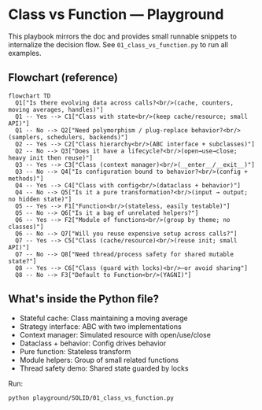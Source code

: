 # Class vs Function — Playground

This playbook mirrors the doc and provides small runnable snippets to internalize the decision flow. See `01_class_vs_function.py` to run all examples.

## Flowchart (reference)

```mermaid
flowchart TD
  Q1["Is there evolving data across calls?<br/>(cache, counters, moving averages, handles)"]
  Q1 -- Yes --> C1["Class with state<br/>(keep cache/resource; small API)"]
  Q1 -- No --> Q2["Need polymorphism / plug-replace behavior?<br/>(samplers, schedulers, backends)"]
  Q2 -- Yes --> C2["Class hierarchy<br/>(ABC interface + subclasses)"]
  Q2 -- No --> Q3["Does it have a lifecycle?<br/>(open→use→close; heavy init then reuse)"]
  Q3 -- Yes --> C3["Class (context manager)<br/>(__enter__/__exit__)"]
  Q3 -- No --> Q4["Is configuration bound to behavior?<br/>(config + methods)"]
  Q4 -- Yes --> C4["Class with config<br/>(dataclass + behavior)"]
  Q4 -- No --> Q5["Is it a pure transformation?<br/>(input → output; no hidden state)"]
  Q5 -- Yes --> F1["Function<br/>(stateless, easily testable)"]
  Q5 -- No --> Q6["Is it a bag of unrelated helpers?"]
  Q6 -- Yes --> F2["Module of functions<br/>(group by theme; no classes)"]
  Q6 -- No --> Q7["Will you reuse expensive setup across calls?"]
  Q7 -- Yes --> C5["Class (cache/resource)<br/>(reuse init; small API)"]
  Q7 -- No --> Q8["Need thread/process safety for shared mutable state?"]
  Q8 -- Yes --> C6["Class (guard with locks)<br/>—or avoid sharing"]
  Q8 -- No --> F3["Default to Function<br/>(YAGNI)"]
```

## What's inside the Python file?

- Stateful cache: Class maintaining a moving average
- Strategy interface: ABC with two implementations
- Context manager: Simulated resource with open/use/close
- Dataclass + behavior: Config drives behavior
- Pure function: Stateless transform
- Module helpers: Group of small related functions
- Thread safety demo: Shared state guarded by locks

Run:

```bash
python playground/SOLID/01_class_vs_function.py
```
